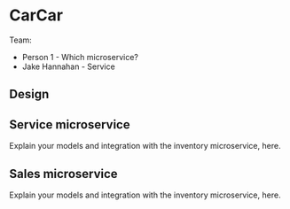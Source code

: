# CarCar

Team:

* Person 1 - Which microservice?
* Jake Hannahan - Service

## Design

## Service microservice

Explain your models and integration with the inventory
microservice, here.

## Sales microservice

Explain your models and integration with the inventory
microservice, here.

